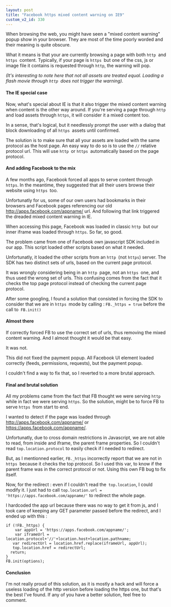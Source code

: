 ```yaml
---
layout: post
title: "Facebook https mixed content warning on IE9"
custom_v2_id: 330
---
```


<p>When browsing the web, you might have seen a "mixed content warning" popup show in your browser. They are most of the time poorly worded and their meaning is quite obscure.</p>
<p>What it means is that your are currently browsing a page with both <code>http </code>and <code>https </code>content. Typically, if your page is <code>https </code>but one of the css, js or image file it contains is requested through <code>http</code>, the warning will pop.</p>
<p><em>(It's interesting to note here that not all assets are treated equal. Loading a flash movie through <code>http </code>does not trigger the warning).</em></p>
<h4>The IE special case</h4>
<p>Now, what's special about IE is that it also trigger the mixed content warning when content is the other way around. If you're serving a page through <code>http </code>and load assets through <code>https</code>, it will consider it a mixed content too.</p>
<p>In a sense, that's logical, but it needlessly prompt the user with a dialog that block downloading of all <code>https </code>assets until confirmed.</p>
<p>The solution is to make sure that all your assets are loaded with the same protocol as the host page. An easy way to do so is to use the <code>//</code> relative protocol url. This will use <code>http </code>or <code>https </code>automatically based on the page protocol.</p>
<h4>And adding Facebook to the mix</h4>
<p>A few months ago, Facebook forced all apps to serve content through <code>https</code>. In the meantime, they suggested that all their users browse their website using <code>https </code>too.</p>
<p>Unfortunatly for us, some of our own users had bookmarks in their browsers and Facebook pages referencing our old <a href="http://apps.facebook.com/appname/" target="_blank">http://apps.facebook.com/appname/</a> url. And following that link triggered the dreaded mixed content warning in IE.</p>
<p>When accessing this page, Facebook was loaded in classic <code>http </code>but our inner iframe was loaded through <code>https</code>. So far, so good.</p>
<p>The problem came from one of Facebook own javascript SDK included in our app. This script loaded other scripts based on what it needed.</p>
<p>Unfortunatly, it loaded the other scripts from an <code>http </code>(not <code>https</code>) server. The SDK has two distinct sets of urls, based on the current page protocol.</p>
<p>It was wrongly considering being in an <code>http </code>page, not an <code>https </code>one, and thus used the wrong set of urls. This confusing comes from the fact that it checks the top page protocol instead of checking the current page protocol.</p>
<p>After some googling, I found a solution that consisted in forcing the SDK to consider that we are in <code>https </code>mode by calling : <code>FB._https = true</code> before the call to<code> FB.init()</code></p>
<h4>Almost there</h4>
<p>If correctly forced FB to use the correct set of urls, thus removing the mixed content warning. And I almost thought it would be that easy.</p>
<p>It was not.</p>
<p>This did not fixed the payment popup. All Facebook UI element loaded correctly (feeds, permissions, requests), but the payment popup.</p>
<p>I couldn't find a way to fix that, so I reverted to a more brutal approach.</p>
<h4>Final and brutal solution</h4>
<p>All my problems came from the fact that FB thought we were serving <code>http </code>while in fact we were serving <code>https</code>. So the solution, might be to force FB to serve <code>https </code>from start to end.</p>
<p>I wanted to detect if the page was loaded through <a href="http://apps.facebook.com/appname/" target="_blank">http://apps.facebook.com/appname/</a> or <a href="https://apps.facebook.com/appname/" target="_blank">https://apps.facebook.com/appname/</a>.</p>
<p>Unfortunatly, due to cross domain restrictions in Javascript, we are not able to read, from inside and iframe, the parent frame properties. So I couldn't read <code>top.location.protocol</code> to easily check if I needed to redirect.</p>
<p>But, as I mentionned earlier, <code>FB._https</code> incorrectly report that we are not in <code>https </code>because it checks the top protocol. So I used this var, to know if the parent frame was in the correct protocol or not. Using this own FB bug to fix itself.</p>
<p>Now, for the redirect : even if I couldn't read the<code> top.location</code>, I could modify it. I just had to call <code>top.location.url = 'https://apps.facebook.com/appname/'</code> to redirect the whole page.</p>
<p>I hardcoded the app url because there was no way to get it from js, and I took care of keeping any GET parameter passed before the redirect, and I ended up with this :</p>
<pre><code lang="js">if (!FB._https) {<br />	var appUrl = 'https://apps.facebook.com/appname/';<br />	var iframeUrl = location.protocol+'//'+location.host+location.pathname;<br />	var redirectUrl = location.href.replace(iframeUrl, appUrl);<br />	top.location.href = redirectUrl;<br />	return;<br />}<br />FB.init(options);</code></pre>
<h4>Conclusion</h4>
<p>I'm not really proud of this solution, as it is mostly a hack and will force a useless loading of the http version before loading the https one, but that's the best I've found. If any of you have a better solution, feel free to comment.</p>
<p> </p>
<p> </p>